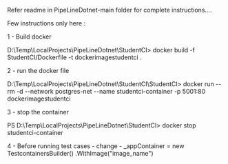 Refer readme in PipeLineDotnet-main folder for complete instructions....

Few instructions only here :

1 - Build docker 

D:\Temp\LocalProjects\PipeLineDotnet\StudentCI> docker build -f StudentCI/Dockerfile  -t dockerimagestudentci .

2 - run the docker file

D:\Temp\LocalProjects\PipeLineDotnet\StudentCI\StudentCI> docker run --rm -d --network postgres-net --name studentci-container -p 5001:80 dockerimagestudentci

3 - stop the container

PS D:\Temp\LocalProjects\PipeLineDotnet\StudentCI> docker stop studentci-container


4 - Before running test cases -
change - 
_appContainer = new TestcontainersBuilder<TestcontainersContainer>()
                .WithImage("image_name")
